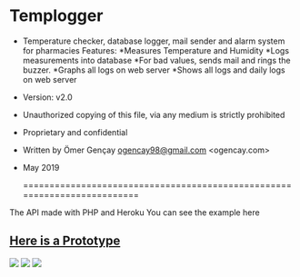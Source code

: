 # Templogger

 * Temperature checker, database logger, mail sender and alarm system for pharmacies 
	Features:
		*Measures Temperature and Humidity
		*Logs measurements into database
		*For bad values, sends mail and rings the buzzer.
		*Graphs all logs on web server
		*Shows all logs and daily logs on web server
 * Version: v2.0 
 * Unauthorized copying of this file, via any medium is strictly prohibited
 * Proprietary and confidential
 * Written by Ömer Gençay <ogencay98@gmail.com> <engomer> <ogencay.com>
 * May 2019

	=========================================================================

The API made with PHP and Heroku
You can see the example here
## [Here is a Prototype](http://templog.herokuapp.com)

![](https://user-images.githubusercontent.com/43203464/63331419-5603f780-c33e-11e9-94fb-ee3c2308283f.jpeg)
![](https://user-images.githubusercontent.com/43203464/63331421-57352480-c33e-11e9-9261-92f72c78ad32.jpeg)
![](https://user-images.githubusercontent.com/43203464/63331424-58665180-c33e-11e9-970c-dbfcb801185a.jpeg)

